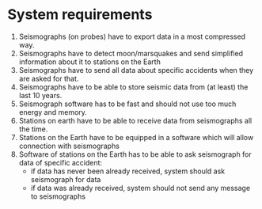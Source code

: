 # System requirements


1. Seismographs (on probes) have to export data in a most compressed way.
2. Seismographs have to detect moon/marsquakes and send simplified information about it to stations on the Earth
3. Seismographs have to send all data about specific accidents when they are asked for that.
4. Seismographs have to be able to store seismic data from (at least) the last 10 years.
5. Seismograph software has to be fast and should not use too much energy and memory.
6. Stations on earth have to be able to receive data from seismographs all the time. 
7. Stations on the Earth have to be equipped in a software which will allow connection with seismographs
8. Software of stations on the Earth has to be able to ask seismograph for data of specific accident:
    - if data has never been already received, system should ask seismograph for data
    - if data was already received, system should not send any message to seismographs

